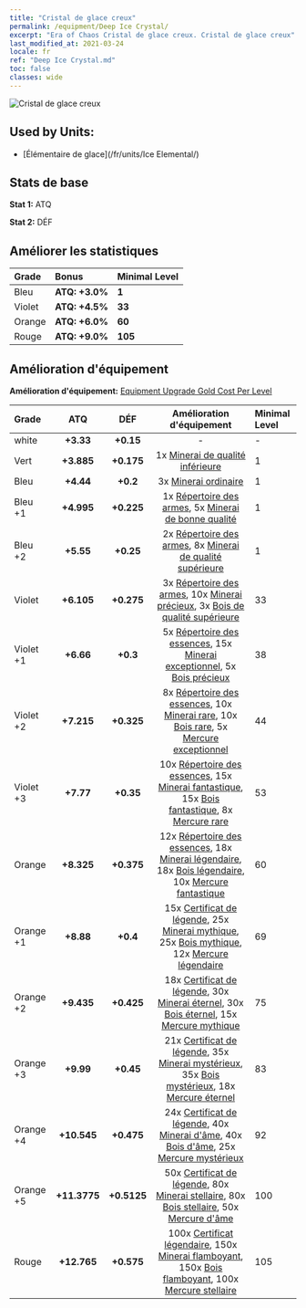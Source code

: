 ```yaml
---
title: "Cristal de glace creux"
permalink: /equipment/Deep Ice Crystal/
excerpt: "Era of Chaos Cristal de glace creux. Cristal de glace creux"
last_modified_at: 2021-03-24
locale: fr
ref: "Deep Ice Crystal.md"
toc: false
classes: wide
---
```


  ![Cristal de glace creux](/images/e/e_9031.png)

## Used by Units:

* [Élémentaire de glace](/fr/units/Ice Elemental/) 


## Stats de base
 **Stat 1:** ATQ

 **Stat 2:** DÉF

## Améliorer les statistiques

  |     Grade    |   Bonus | Minimal Level | 
  |:-------------|:--------|:--------------| 
  | Bleu | **ATQ: +3.0%** | **1** | 
  | Violet | **ATQ: +4.5%** | **33** | 
  | Orange | **ATQ: +6.0%** | **60** | 
  | Rouge | **ATQ: +9.0%** | **105** | 


## Amélioration d'équipement
 **Amélioration d'équipement:** [Equipment Upgrade Gold Cost Per Level](/equipment/EquipmentUpgradeCostPerLevel/) 

  |          Grade      | ATQ | DÉF | Amélioration d'équipement | Minimal Level |
  |:--------------------|:---------:|:---------:|:----------------:|:--------------|
  | white | **+3.33** | **+0.15** | - | - |
  | Vert | **+3.885** | **+0.175** | 1x [Minerai de qualité inférieure](/fr/Items/mat_1/) | 1 |
  | Bleu | **+4.44** | **+0.2** | 3x [Minerai ordinaire](/fr/Items/mat_6/) | 1 |
  | Bleu +1 | **+4.995** | **+0.225** | 1x [Répertoire des armes](/fr/Items/mat_18/), 5x [Minerai de bonne qualité](/fr/Items/mat_12/) | 1 |
  | Bleu +2 | **+5.55** | **+0.25** | 2x [Répertoire des armes](/fr/Items/mat_25/), 8x [Minerai de qualité supérieure](/fr/Items/mat_19/) | 1 |
  | Violet | **+6.105** | **+0.275** | 3x [Répertoire des armes](/fr/Items/mat_32/), 10x [Minerai précieux](/fr/Items/mat_26/), 3x [Bois de qualité supérieure](/fr/Items/mat_20/) | 33 |
  | Violet +1 | **+6.66** | **+0.3** | 5x [Répertoire des essences](/fr/Items/mat_39/), 15x [Minerai exceptionnel](/fr/Items/mat_33/), 5x [Bois précieux](/fr/Items/mat_27/) | 38 |
  | Violet +2 | **+7.215** | **+0.325** | 8x [Répertoire des essences](/fr/Items/mat_46/), 10x [Minerai rare](/fr/Items/mat_40/), 10x [Bois rare](/fr/Items/mat_41/), 5x [Mercure exceptionnel](/fr/Items/mat_35/) | 44 |
  | Violet +3 | **+7.77** | **+0.35** | 10x [Répertoire des essences](/fr/Items/mat_53/), 15x [Minerai fantastique](/fr/Items/mat_47/), 15x [Bois fantastique](/fr/Items/mat_48/), 8x [Mercure rare](/fr/Items/mat_42/) | 53 |
  | Orange | **+8.325** | **+0.375** | 12x [Répertoire des essences](/fr/Items/mat_60/), 18x [Minerai légendaire](/fr/Items/mat_54/), 18x [Bois légendaire](/fr/Items/mat_55/), 10x [Mercure fantastique](/fr/Items/mat_49/) | 60 |
  | Orange +1 | **+8.88** | **+0.4** | 15x [Certificat de légende](/fr/Items/mat_67/), 25x [Minerai mythique](/fr/Items/mat_61/), 25x [Bois mythique](/fr/Items/mat_62/), 12x [Mercure légendaire](/fr/Items/mat_56/) | 69 |
  | Orange +2 | **+9.435** | **+0.425** | 18x [Certificat de légende](/fr/Items/mat_74/), 30x [Minerai éternel](/fr/Items/mat_68/), 30x [Bois éternel](/fr/Items/mat_69/), 15x [Mercure mythique](/fr/Items/mat_63/) | 75 |
  | Orange +3 | **+9.99** | **+0.45** | 21x [Certificat de légende](/fr/Items/mat_81/), 35x [Minerai mystérieux](/fr/Items/mat_75/), 35x [Bois mystérieux](/fr/Items/mat_76/), 18x [Mercure éternel](/fr/Items/mat_70/) | 83 |
  | Orange +4 | **+10.545** | **+0.475** | 24x [Certificat de légende](/fr/Items/mat_88/), 40x [Minerai d'âme](/fr/Items/mat_82/), 40x [Bois d'âme](/fr/Items/mat_83/), 25x [Mercure mystérieux](/fr/Items/mat_77/) | 92 |
  | Orange +5 | **+11.3775** | **+0.5125** | 50x [Certificat de légende](/fr/Items/mat_95/), 80x [Minerai stellaire](/fr/Items/mat_89/), 80x [Bois stellaire](/fr/Items/mat_90/), 50x [Mercure d'âme](/fr/Items/mat_84/) | 100 |
  | Rouge | **+12.765** | **+0.575** | 100x [Certificat légendaire](/fr/Items/mat_102/), 150x [Minerai flamboyant](/fr/Items/mat_96/), 150x [Bois flamboyant](/fr/Items/mat_97/), 100x [Mercure stellaire](/fr/Items/mat_91/) | 105 |

